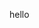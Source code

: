 <!DOCTYPE html>
<html lang="en">
<head>
    <meta charset="UTF-8">
    <meta name="viewport" content="width=device-width, initial-scale=1.0">
    <title>SORT</title>
    <link rel="stylesheet" href="style.css">
</head>
<body>
</body>
    <p> hello </p>
</html>